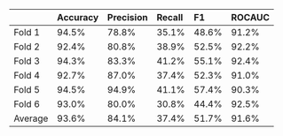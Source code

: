 |         | Accuracy   | Precision   | Recall   | F1    | ROCAUC   |
|:--------|:-----------|:------------|:---------|:------|:---------|
| Fold 1  | 94.5%      | 78.8%       | 35.1%    | 48.6% | 91.2%    |
| Fold 2  | 92.4%      | 80.8%       | 38.9%    | 52.5% | 92.2%    |
| Fold 3  | 94.3%      | 83.3%       | 41.2%    | 55.1% | 92.4%    |
| Fold 4  | 92.7%      | 87.0%       | 37.4%    | 52.3% | 91.0%    |
| Fold 5  | 94.5%      | 94.9%       | 41.1%    | 57.4% | 90.3%    |
| Fold 6  | 93.0%      | 80.0%       | 30.8%    | 44.4% | 92.5%    |
| Average | 93.6%      | 84.1%       | 37.4%    | 51.7% | 91.6%    |